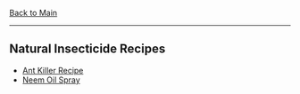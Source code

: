 [Back to Main](/README.md)

---
## Natural Insecticide Recipes

- [Ant Killer Recipe](Ant%20Killer%20Recipe.md)
- [Neem Oil Spray](/30%20Insecticides/Neem%20Oil%20Spray.md)